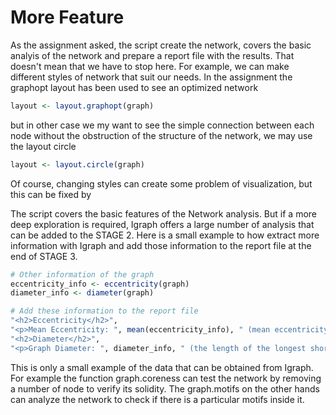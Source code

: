 # More Feature
As the assignment asked, the script create the network, covers the basic analyis  of the network and prepare a report file with the results. That doesn't mean that we have to stop here. For example, we can make different styles of network that suit our needs. In the assignment the graphopt layout has been used to see an optimized network

```R
layout <- layout.graphopt(graph)
```
but in other case we my want to see the simple connection between each node without the obstruction of the structure of the network, we may use the layout circle

```R
layout <- layout.circle(graph)
```
Of course, changing styles can create some problem of visualization, but this can be fixed by

The script covers the basic features of the Network analysis. But if a more deep exploration is required, Igraph offers a large number of analysis that can be added to the STAGE 2. Here is a small example to how extract more information with Igraph and add those information to the report file at the end of STAGE 3.

```R
# Other information of the graph
eccentricity_info <- eccentricity(graph) 
diameter_info <- diameter(graph)

# Add these information to the report file
"<h2>Eccentricity</h2>",
"<p>Mean Eccentricity: ", mean(eccentricity_info), " (mean eccentricity across all nodes. High values = nodes are far from each other in terms of the shortest path length.)</p>",
"<h2>Diameter</h2>",
"<p>Graph Diameter: ", diameter_info, " (the length of the longest shortest path in the graph.)</p>"
```

This is only a small example of the data that can be obtained from Igraph. For example the function graph.coreness can test the network by removing a number of node to verify its solidity. The graph.motifs on the other hands can analyze the network to check if there is a particular motifs inside it.
